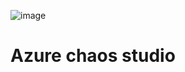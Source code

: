 ![image](https://github.com/cloudtechner/chaos-engineering-tools/assets/87966660/90da4fab-76dd-4442-8837-80e809406005)

# Azure chaos studio
